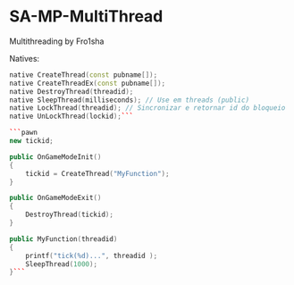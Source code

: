 # SA-MP-MultiThread
Multithreading by Fro1sha

Natives:
```cpp
native CreateThread(const pubname[]);
native CreateThreadEx(const pubname[]);
native DestroyThread(threadid);
native SleepThread(milliseconds); // Use em threads (public)
native LockThread(threadid); // Sincronizar e retornar id do bloqueio
native UnLockThread(lockid);```

```pawn
new tickid;

public OnGameModeInit()
{
	tickid = CreateThread("MyFunction");
}

public OnGameModeExit()
{
	DestroyThread(tickid);
}

public MyFunction(threadid)
{
	printf("tick(%d)...", threadid );
	SleepThread(1000);
}```

